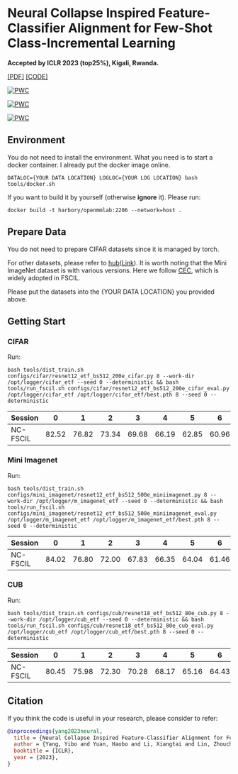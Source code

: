 # Neural Collapse Inspired Feature-Classifier Alignment for Few-Shot Class-Incremental Learning
**Accepted by ICLR 2023 (top25%), Kigali, Rwanda.**

[[PDF]](https://openreview.net/pdf?id=y5W8tpojhtJ) [[CODE]](https://github.com/NeuralCollapseApplications/FSCIL)

[![PWC](https://img.shields.io/endpoint.svg?url=https://paperswithcode.com/badge/neural-collapse-inspired-feature-classifier/few-shot-class-incremental-learning-on-mini)](https://paperswithcode.com/sota/few-shot-class-incremental-learning-on-mini?p=neural-collapse-inspired-feature-classifier)

[![PWC](https://img.shields.io/endpoint.svg?url=https://paperswithcode.com/badge/neural-collapse-inspired-feature-classifier/few-shot-class-incremental-learning-on-cifar)](https://paperswithcode.com/sota/few-shot-class-incremental-learning-on-cifar?p=neural-collapse-inspired-feature-classifier)

[![PWC](https://img.shields.io/endpoint.svg?url=https://paperswithcode.com/badge/neural-collapse-inspired-feature-classifier/few-shot-class-incremental-learning-on-cub)](https://paperswithcode.com/sota/few-shot-class-incremental-learning-on-cub?p=neural-collapse-inspired-feature-classifier)


## Environment

You do not need to install the environment. What you need is to start a docker container. I already put the docker image online.

```commandline
DATALOC={YOUR DATA LOCATION} LOGLOC={YOUR LOG LOCATION} bash tools/docker.sh
```

If you want to build it by yourself (otherwise **ignore** it). Please run:
```commandline
docker build -t harbory/openmmlab:2206 --network=host .
```

## Prepare Data
You do not need to prepare CIFAR datasets since it is managed by torch.

For other datasets, please refer to [hub](https://huggingface.co/datasets/HarborYuan/Few-Shot-Class-Incremental-Learning)([Link](https://huggingface.co/datasets/HarborYuan/Few-Shot-Class-Incremental-Learning/blob/main/fscil.zip)). It is worth noting that the Mini ImageNet dataset is with various versions. Here we follow [CEC](https://drive.google.com/drive/folders/11LxZCQj2FRCs0JTsf_dafvTHqFn2yGSN), which is widely adopted in FSCIL. 

Please put the datasets into the {YOUR DATA LOCATION} you provided above.

## Getting Start
### CIFAR
Run:
```commandline
bash tools/dist_train.sh configs/cifar/resnet12_etf_bs512_200e_cifar.py 8 --work-dir /opt/logger/cifar_etf --seed 0 --deterministic && bash tools/run_fscil.sh configs/cifar/resnet12_etf_bs512_200e_cifar_eval.py /opt/logger/cifar_etf /opt/logger/cifar_etf/best.pth 8 --seed 0 --deterministic
```
| Session  | 0     | 1     | 2     | 3     | 4     | 5     | 6     | 7     | 8     |
|----------|-------|-------|-------|-------|-------|-------|-------|-------|-------|
| NC-FSCIL | 82.52 | 76.82 | 73.34 | 69.68 | 66.19 | 62.85 | 60.96 | 59.02 | 56.11 |


### Mini Imagenet
Run:
```commandline
bash tools/dist_train.sh configs/mini_imagenet/resnet12_etf_bs512_500e_miniimagenet.py 8 --work-dir /opt/logger/m_imagenet_etf --seed 0 --deterministic && bash tools/run_fscil.sh configs/mini_imagenet/resnet12_etf_bs512_500e_miniimagenet_eval.py /opt/logger/m_imagenet_etf /opt/logger/m_imagenet_etf/best.pth 8 --seed 0 --deterministic
```

| Session  | 0     | 1     | 2     | 3     | 4     | 5     | 6     | 7     | 8     |
|----------|-------|-------|-------|-------|-------|-------|-------|-------|-------|
| NC-FSCIL | 84.02 | 76.80 | 72.00 | 67.83 | 66.35 | 64.04 | 61.46 | 59.54 | 58.31 |


### CUB
Run:
```commandline
bash tools/dist_train.sh configs/cub/resnet18_etf_bs512_80e_cub.py 8 --work-dir /opt/logger/cub_etf --seed 0 --deterministic && bash tools/run_fscil.sh configs/cub/resnet18_etf_bs512_80e_cub_eval.py /opt/logger/cub_etf /opt/logger/cub_etf/best.pth 8 --seed 0 --deterministic
```

| Session  | 0     | 1     | 2     | 3     | 4     | 5     | 6     | 7     | 8     | 9     | 10    |
|----------|-------|-------|-------|-------|-------|-------|-------|-------|-------|-------|-------|
| NC-FSCIL | 80.45 | 75.98 | 72.30 | 70.28 | 68.17 | 65.16 | 64.43 | 63.25 | 60.66 | 60.01 | 59.44 |


## Citation
If you think the code is useful in your research, please consider to refer:
```bibtex
@inproceedings{yang2023neural,
  title = {Neural Collapse Inspired Feature-Classifier Alignment for Few-Shot Class-Incremental Learning},
  author = {Yang, Yibo and Yuan, Haobo and Li, Xiangtai and Lin, Zhouchen and Torr, Philip and Tao, Dacheng},
  booktitle = {ICLR},
  year = {2023},
}
```
